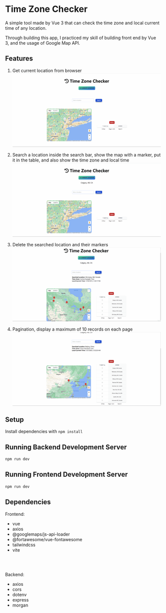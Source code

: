 # Time Zone Checker

A simple tool made by Vue 3 that can check the time zone and local current time of any location. 

Through building this app, I practiced my skill of building front end by Vue 3, and the usage of Google Map API.


## Features

1. Get current location from browser
!["Get current location from browser"](https://github.com/Tank-Sun/TimeZoneChecker/blob/main/Assets/currentLocation.gif?raw=true)

2. Search a location inside the search bar, show the map with a marker, put it in the table, and also show the time zone and local time
!["Search a location"](https://github.com/Tank-Sun/TimeZoneChecker/blob/main/Assets/searchLocation.gif?raw=true)

3. Delete the searched location and their markers
!["Delete the searched location"](https://github.com/Tank-Sun/TimeZoneChecker/blob/main/Assets/deleteLocation.gif?raw=true)

4. Pagination, display a maximum of 10 records on each page
!["Pagination"](https://github.com/Tank-Sun/TimeZoneChecker/blob/main/Assets/pagination.gif?raw=true)


## Setup

Install dependencies with `npm install`

## Running Backend Development Server

```sh
npm run dev
```
## Running Frontend Development Server

```sh
npm run dev
```



## Dependencies

Frontend:
- vue
- axios
- @googlemaps/js-api-loader
- @fortawesome/vue-fontawesome
- tailwindcss
- vite

<br>
<br>
  

Backend:
- axios
- cors
- dotenv
- express
- morgan

